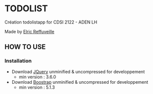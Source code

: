 # TODOLIST
Création todolistapp for CDSI 2122 - ADEN LH

Made by [Elric Reffuveille](https://tips-formation.fr/)

## HOW TO USE
### Installation
- Download [JQuery](https://jquery.com/download/) unminified & uncompressed for developpement
    - min version : 3.6.0
- Download [Boostrap](https://getbootstrap.com/docs/5.1/getting-started/download/) unminified & uncompressed for developpement
    - min version : 5.1.3